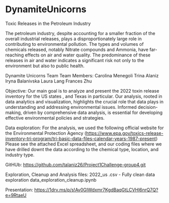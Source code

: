 # DynamiteUnicorns

Toxic Releases in the Petroleum Industry

The petroleum industry, despite accounting for a smaller fraction of the overall industrial releases, plays a disproportionately large role in contributing to environmental pollution. The types and volumes of chemicals released, notably Nitrate compounds and Ammonia, have far-reaching effects on air and water quality. The predominance of these releases in air and water indicates a significant risk not only to the environment but also to public health.

Dynamite Unicorns Team
Team Members:
Carolina Menegoli
Trina Alaniz
Iryna Balanivska
Laura Lang
Frances Zhu


Objective:
Our main goal is to analyze and present the 2022 toxin release inventory for the US states , and Texas in particular. 
Our analysis, rooted in data analytics and visualization, highlights the crucial role that data plays in understanding and addressing environmental issues. Informed decision-making, driven by comprehensive data analysis, is essential for developing effective environmental policies and strategies.

Data exploration:
For the analysis, we used the following official website for the Environmental Protection Agency (https://www.epa.gov/toxics-release-inventory-tri-program/tri-basic-data-files-calendar-years-1987-present)
Please see the attached Excel spreadsheet, and our coding files where we have drilled downt the data according to the chemical type, location, and industry type. 

GitHUb:
https://github.com/talaniz26/Project1Challenge-group4.git

Exploration, Cleanup and Analysis files:
2022_us .csv  - Fully clean data exploration
data_exploration_cleanup.ipynb 

Presentation: 
https://1drv.ms/p/s!Av0GIWdxmr7KgdBaqGtLCVHl6nrQ7Q?e=9RtaeU


